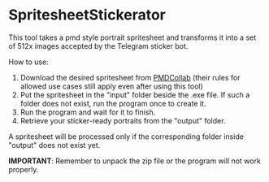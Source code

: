 # SpritesheetStickerator
This tool takes a pmd style portrait spritesheet and transforms it into a set of 512x images accepted by the Telegram sticker bot.

How to use:
1. Download the desired spritesheet from [PMDCollab](https://sprites.pmdcollab.org/index.html#/) (their rules for allowed use cases still apply even after using this tool)
2. Put the spritesheet in the "input" folder beside the .exe file. If such a folder does not exist, run the program once to create it.
3. Run the program and wait for it to finish.
4. Retrieve your sticker-ready portraits from the "output" folder.

A spritesheet will be processed only if the corresponding folder inside "output" does not exist yet.

**IMPORTANT**: Remember to unpack the zip file or the program will not work properly.

